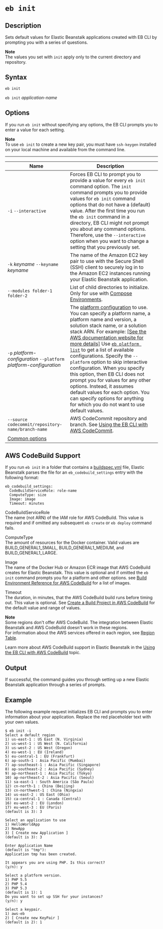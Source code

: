 # `eb init`<a name="eb3-init"></a>

## Description<a name="eb3-initdescription"></a>

Sets default values for Elastic Beanstalk applications created with EB CLI by prompting you with a series of questions\.

**Note**  
The values you set with `init` apply only to the current directory and repository\.

## Syntax<a name="eb3-initsyntax"></a>

 `eb init` 

 `eb init` *application\-name* 

## Options<a name="eb3-initoptions"></a>

If you run `eb init` without specifying any options, the EB CLI prompts you to enter a value for each setting\.

**Note**  
To use `eb init` to create a new key pair, you must have `ssh-keygen` installed on your local machine and available from the command line\.


****  

|  Name  |  Description  |  | 
| --- | --- | --- | 
|  `-i` `--interactive`  |  Forces EB CLI to prompt you to provide a value for every `eb init` command option\.  The `init` command prompts you to provide values for `eb init` command options that do not have a \(default\) value\. After the first time you run the `eb init` command in a directory, EB CLI might not prompt you about any command options\. Therefore, use the `--interactive` option when you want to change a setting that you previously set\.   |  | 
|  `-k` *keyname* `--keyname` *keyname*  |  The name of the Amazon EC2 key pair to use with the Secure Shell \(SSH\) client to securely log in to the Amazon EC2 instances running your Elastic Beanstalk application\.  |  | 
|  `--modules folder-1 folder-2`  |  List of child directories to initialize\. Only for use with [Compose Environments](ebcli-compose.md)\.  |  | 
|  `-p` *platform\-configuration*  `--platform` *platform\-configuration*  |  The [platform configuration](concepts.platforms.md) to use\. You can specify a platform name, a platform name and version, a solution stack name, or a solution stack ARN\. For example: [\[See the AWS documentation website for more details\]](http://docs.aws.amazon.com/elasticbeanstalk/latest/dg/eb3-init.html) Use [`eb platform list`](eb3-platform.md) to get a list of available configurations\. Specify the `--platform` option to skip interactive configuration\.  When you specify this option, then EB CLI does not prompt you for values for any other options\. Instead, it assumes default values for each option\. You can specify options for anything for which you do not want to use default values\.   |  | 
|  `--source codecommit/repository-name/branch-name`  |  AWS CodeCommit repository and branch\. See [Using the EB CLI with AWS CodeCommit](eb-cli-codecommit.md)\.  |  | 
|  [Common options](eb3-cmd-options.md)  |  |  | 

## AWS CodeBuild Support<a name="eb3-init-codebuild"></a>

If you run `eb init` in a folder that contains a [buildspec\.yml](http://docs.aws.amazon.com/codebuild/latest/userguide/build-spec-ref.html) file, Elastic Beanstalk parses the file for an `eb_codebuild_settings` entry with the following format:

```
eb_codebuild_settings:
  CodeBuildServiceRole: role-name
  ComputeType: size
  Image: image
  Timeout: minutes
```

CodeBuildServiceRole  
The name \(not ARN\) of the IAM role for AWS CodeBuild\. This value is required and if omitted any subsequent `eb create` or `eb deploy` command fails\.

ComputeType  
The amount of resources for the Docker container\. Valid values are BUILD\_GENERAL1\_SMALL, BUILD\_GENERAL1\_MEDIUM, and BUILD\_GENERAL1\_LARGE\.

Image  
The name of the Docker Hub or Amazon ECR image that AWS CodeBuild creates for Elastic Beanstalk\. This value is optional and if omitted the `eb init` command prompts you for a platform and other options\. see [Build Environment Reference for AWS CodeBuild](http://docs.aws.amazon.com/codebuild/latest/userguide/build-env-ref.html) for a list of images\. 

Timeout  
The duration, in minutes, that the AWS CodeBuild build runs before timing out\. This value is optional\. See [Create a Build Project in AWS CodeBuild](http://docs.aws.amazon.com/codebuild/latest/userguide/create-project.html) for the default value and range of values\.

**Note**  
Some regions don't offer AWS CodeBuild\. The integration between Elastic Beanstalk and AWS CodeBuild doesn't work in these regions\.  
For information about the AWS services offered in each region, see [Region Table](https://aws.amazon.com/about-aws/global-infrastructure/regional-product-services/)\.

Learn more about AWS CodeBuild support in Elastic Beanstalk in the [Using the EB CLI with AWS CodeBuild](eb-cli-codebuild.md) topic\.

## Output<a name="eb3-initoutput"></a>

If successful, the command guides you through setting up a new Elastic Beanstalk application through a series of prompts\.

## Example<a name="eb3-initexample"></a>

The following example request initializes EB CLI and prompts you to enter information about your application\. Replace the red placeholder text with your own values\.

```
$ eb init -i
Select a default region
1) us-east-1 : US East (N. Virginia)
2) us-west-1 : US West (N. California)
3) us-west-2 : US West (Oregon)
4) eu-west-1 : EU (Ireland)
5) eu-central-1 : EU (Frankfurt)
6) ap-south-1 : Asia Pacific (Mumbai)
7) ap-southeast-1 : Asia Pacific (Singapore)
8) ap-southeast-2 : Asia Pacific (Sydney)
9) ap-northeast-1 : Asia Pacific (Tokyo)
10) ap-northeast-2 : Asia Pacific (Seoul)
11) sa-east-1 : South America (São Paulo)
12) cn-north-1 : China (Beijing)
13) cn-northwest-1 : China (Ningxia)
14) us-east-2 : US East (Ohio)
15) ca-central-1 : Canada (Central)
16) eu-west-2 : EU (London)
17) eu-west-3 : EU (Paris)
(default is 3): 3

Select an application to use
1) HelloWorldApp
2) NewApp
3) [ Create new Application ]
(default is 3): 3

Enter Application Name
(default is "tmp"):
Application tmp has been created.

It appears you are using PHP. Is this correct?
(y/n): y

Select a platform version.
1) PHP 5.5
2) PHP 5.4
3) PHP 5.3
(default is 1): 1
Do you want to set up SSH for your instances?
(y/n): y

Select a keypair.
1) aws-eb
2) [ Create new KeyPair ]
(default is 2): 1
```